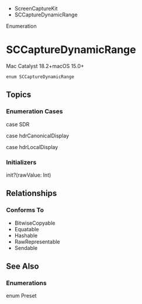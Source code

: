 

- ScreenCaptureKit
-  SCCaptureDynamicRange 

Enumeration

# SCCaptureDynamicRange

Mac Catalyst 18.2+macOS 15.0+

``` source
enum SCCaptureDynamicRange
```

## Topics

### Enumeration Cases

case SDR

case hdrCanonicalDisplay

case hdrLocalDisplay

### Initializers

init?(rawValue: Int)

## Relationships

### Conforms To

- BitwiseCopyable
- Equatable
- Hashable
- RawRepresentable
- Sendable

## See Also

### Enumerations

enum Preset

